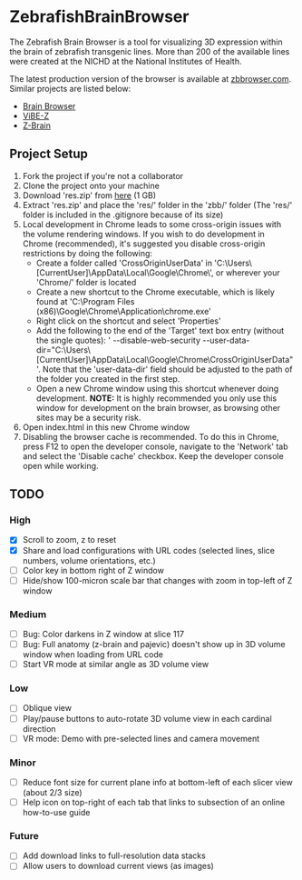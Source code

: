 # ZebrafishBrainBrowser

The Zebrafish Brain Browser is a tool for visualizing 3D expression within the brain of zebrafish transgenic lines. More than 200 of the available lines were created at the NICHD at the National Institutes of Health.

The latest production version of the browser is available at [zbbrowser.com](http://zbbrowser.com). Similar projects are listed below:

- [Brain Browser](https://science.nichd.nih.gov/confluence/display/burgess/Brain+Browser)
- [ViBE-Z](http://vibez.informatik.uni-freiburg.de/)
- [Z-Brain](https://engertlab.fas.harvard.edu/Z-Brain/#/home/)

## Project Setup

1. Fork the project if you're not a collaborator
2. Clone the project onto your machine
3. Download 'res.zip' from [here](https://drive.google.com/file/d/1gbEuiXWl9WrlHl5GQngSDNAd-0d_ftg8/view?usp=sharing) (1 GB)
4. Extract 'res.zip' and place the 'res/' folder in the 'zbb/' folder (The 'res/' folder is included in the .gitignore because of its size)
5. Local development in Chrome leads to some cross-origin issues with the volume rendering windows. If you wish to do development in Chrome (recommended), it's suggested you disable cross-origin restrictions by doing the following:
    * Create a folder called 'CrossOriginUserData' in 'C:\Users\\[CurrentUser]\AppData\Local\Google\Chrome\\', or wherever your 'Chrome/' folder is located
    * Create a new shortcut to the Chrome executable, which is likely found at 'C:\Program Files (x86)\Google\Chrome\Application\chrome.exe'
    * Right click on the shortcut and select 'Properties'
    * Add the following to the end of the 'Target' text box entry (without the single quotes): ' --disable-web-security --user-data-dir="C:\Users\\[CurrentUser]\AppData\Local\Google\Chrome\CrossOriginUserData"'. Note that the 'user-data-dir' field should be adjusted to the path of the folder you created in the first step.
    * Open a new Chrome window using this shortcut whenever doing development. **NOTE:** It is highly recommended you only use this window for development on the brain browser, as browsing other sites may be a security risk.
6. Open index.html in this new Chrome window
7. Disabling the browser cache is recommended. To do this in Chrome, press F12 to open the developer console, navigate to the 'Network' tab and select the 'Disable cache' checkbox. Keep the developer console open while working.

## TODO

### High

- [X] Scroll to zoom, z to reset
- [X] Share and load configurations with URL codes (selected lines, slice numbers, volume orientations, etc.)
- [ ] Color key in bottom right of Z window
- [ ] Hide/show 100-micron scale bar that changes with zoom in top-left of Z window

### Medium

- [ ] Bug: Color darkens in Z window at slice 117
- [ ] Bug: Full anatomy (z-brain and pajevic) doesn't show up in 3D volume window when loading from URL code
- [ ] Start VR mode at similar angle as 3D volume view

### Low

- [ ] Oblique view
- [ ] Play/pause buttons to auto-rotate 3D volume view in each cardinal direction
- [ ] VR mode: Demo with pre-selected lines and camera movement

### Minor

- [ ] Reduce font size for current plane info at bottom-left of each slicer view (about 2/3 size)
- [ ] Help icon on top-right of each tab that links to subsection of an online how-to-use guide

### Future

- [ ] Add download links to full-resolution data stacks
- [ ] Allow users to download current views (as images)

